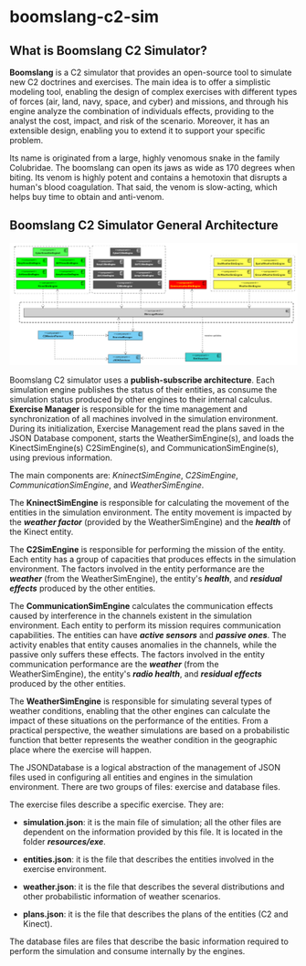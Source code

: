 # boomslang-c2-sim


<h2> What is Boomslang C2 Simulator? </h2>

<b>Boomslang</b> is a C2 simulator that provides an open-source tool to simulate new C2 doctrines and exercises. The main idea is to offer a simplistic modeling tool, enabling the design of complex exercises with different types of forces (air, land, navy, space, and cyber) and missions, and through his engine analyze the combination of individuals effects, providing to the analyst the cost, impact, and risk of the scenario. Moreover, it has an extensible design, enabling you to extend it to support your specific problem.

Its name is originated from a large, highly venomous snake in the family Colubridae. The boomslang can open its jaws as wide as 170 degrees when biting. Its venom is highly potent and contains a hemotoxin that disrupts a human's blood coagulation. That said, the venom is slow-acting, which helps buy time to obtain and anti-venom.

<h2> Boomslang C2 Simulator General Architecture</h2>

<a href="resources/img/boomslang_architecture_n.png" target="_blank">![Logo](resources/img/boomslang_architecture_n.png)</a>


Boomslang C2 simulator uses a <b>publish-subscribe architecture</b>. Each simulation engine publishes the status of their entities, as consume the simulation status produced by other engines to their internal calculus. <b>Exercise Manager</b> is responsible for the time management and synchronization of all machines involved in the simulation environment. During its initialization, Exercise Management read the plans saved in the JSON Database component, starts the WeatherSimEngine(s), and loads the KinectSimEngine(s) C2SimEngine(s), and CommunicationSimEngine(s), using previous information.

The main components are: <i>KninectSimEngine</i>, <i>C2SimEngine</i>, <i>CommunicationSimEngine</i>, and <i>WeatherSimEngine</i>. 


The <b>KninectSimEngine</b> is responsible for calculating the movement of the entities in the simulation environment. The entity movement is impacted by the <i><b>weather factor</b></i> (provided by the WeatherSimEngine) and the <i><b>health</b></i> of the Kinect entity.


The <b>C2SimEngine</b> is responsible for performing the mission of the entity. Each entity has a group of capacities that produces effects in the simulation environment. The factors involved in the entity performance are the <i><b>weather</b></i> (from the WeatherSimEngine), the entity's <i><b>health</b></i>, and <b><i>residual effects</b></i> produced by the other entities.


The <b>CommunicationSimEngine</b> calculates the communication effects caused by interference in the channels existent in the simulation environment. Each entity to perform its mission requires communication capabilities. The entities can have <b><i>active sensors</i></b> and <b><i>passive ones</i></b>. The activity enables that entity causes anomalies in the channels, while the passive only suffers these effects.  The factors involved in the entity communication performance are the <b><i>weather</i></b> (from the WeatherSimEngine), the entity's <b><i>radio health</i></b>, and <b><i>residual effects</i></b> produced by the other entities.

The <b>WeatherSimEngine</b> is responsible for simulating several types of weather conditions, enabling that the other engines can calculate the impact of these situations on the performance of the entities.  From a practical perspective, the weather simulations are based on a probabilistic function that better represents the weather condition in the geographic place where the exercise will happen.

The JSONDatabase is a logical abstraction of the management of JSON files used in configuring all entities and engines in the simulation environment. There are two groups of files: exercise and database files. 

The exercise files describe a specific exercise. They are:

- <b>simulation.json</b>: it is the main file of simulation; all the other files are dependent on the information provided by this file. It is located in the folder <b><i>resources/exe</i></b>.



- <b>entities.json</b>: it is the file that describes the entities involved in the exercise environment.


- <b>weather.json</b>: it is the file that describes the several distributions and other probabilistic information of weather scenarios.


- <b>plans.json</b>: it is the file that describes the plans of the entities (C2 and Kinect).




The database files are files that describe the basic information required to perform the simulation and consume internally by the engines.








